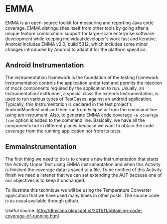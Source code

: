 # EMMA

EMMA is an open-source toolkit for measuring and reporting Java code coverage. EMMA distinguishes itself from other tools by going after a unique feature combination: support for large-scale enterprise software development while keeping individual developer's work fast and iterative. Android includes EMMA v2.0, build 5312, which includes some minor changes introduced by Android to adapt it for the platform specifics.

## Android Instrumentation
The instrumentation framework is the foundation of the testing framework. Instrumentation controls the application under test and permits the injection of mock components required by the application to run. Usually, an InstrumentationTestRunner, a special class the extends Instrumentation, is used to run various types of TestCases, against an android application. Typically, this Instrumentation is declared in the test project's AndroidManifest.xml and then run from Eclipse or from the command line using am instrument. Also, to generate EMMA code coverage `-e coverage true` option is added to the command line. Basically, we have all the components but in different places because we want to obtain the code coverage from the running application not from its tests.

## EmmaInstrumentation
The first thing we need to do is to create a new Instrumentation that starts the Activity Under Test using EMMA instrumentation and when this Activity is finished the coverage data is saved to a file.
To be notified of this Activity finish we need a listener that we can set extending the AUT because one of our objectives is to keep it unchanged.

To illustrate this technique we will be using the Temperature Converter application that we have used many times in other posts. The source code is as usual available through github.

Useful source: http://dtmilano.blogspot.nl/2011/11/obtaining-code-coverage-of-running.html


